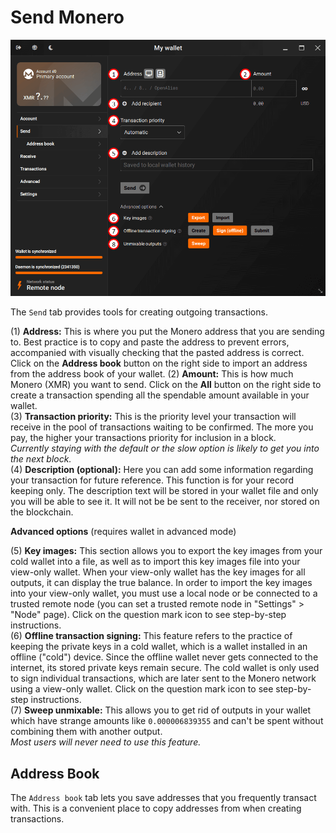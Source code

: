 # Send Monero
![send](media/black_send.png)

The `Send` tab provides tools for creating outgoing transactions.

(1) **Address:** This is where you put the Monero address that you are sending to. Best practice is to copy and paste the address to prevent errors, accompanied with visually checking that the pasted address is correct. Click on the **Address book** button on the right side to import an address from the address book of your wallet.
(2) **Amount:** This is how much Monero (XMR) you want to send. Click on the **All** button on the right side to create a transaction spending all the spendable amount available in your wallet.  
(3) **Transaction priority:** This is the priority level your transaction will receive in the pool of transactions waiting to be confirmed. The more you pay, the higher your transactions priority for inclusion in a block.  
*Currently staying with the default or the slow option is likely to get you into the next block.*  
(4) **Description (optional):** Here you can add some information regarding your transaction for future reference. This function is for your record keeping only. The description text will be stored in your wallet file and only you will be able to see it. It will not be be sent to the receiver, nor stored on the blockchain.

**Advanced options** (requires wallet in advanced mode)

(5) **Key images:** This section allows you to export the key images from your cold wallet into a file, as well as to import this key images file into your view-only wallet. When your view-only wallet has the key images for all outputs, it can display the true balance. In order to import the key images into your view-only wallet,  you must use a local node or be connected to a trusted remote node (you can set a trusted remote node in "Settings" > "Node" page). Click on the question mark icon to see step-by-step instructions.  
(6) **Offline transaction signing:** This feature refers to the practice of keeping the private keys in a cold wallet, which is a wallet installed in an offline ("cold") device. Since the offline wallet never gets connected to the internet, its stored private keys remain secure. The cold wallet is only used to sign individual transactions, which are later sent to the Monero network using a view-only wallet. Click on the question mark icon to see step-by-step instructions.  
(7) **Sweep unmixable:** This allows you to get rid of outputs in your wallet which have strange amounts like `0.000006839355` and can't be spent without combining them with another output.  
*Most users will never need to use this feature.*

## Address Book
The `Address book` tab lets you save addresses that you frequently transact with. This is a convenient place to copy addresses from when creating transactions.
